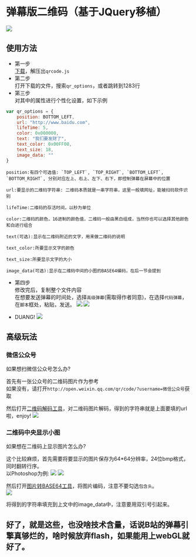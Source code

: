 弹幕版二维码（基于JQuery移植）
===
![](https://github.com/qq456cvb/DanmukuTools/blob/master/ref1.png)
## 使用方法
* 第一步<br>
[下载](https://github.com/qq456cvb/DanmukuTools/archive/master.zip)，解压出`qrcode.js`<br>
* 第二步<br>
打开下载的文件，搜索`qr_options`，或者跳转到1283行<br>
* 第三步<br>
对其中的属性进行个性化设置，如下示例<br>
```JavaScript
var qr_options = {
	position: BOTTOM_LEFT,
	url: "http://www.baidu.com",
	lifeTime: 5,
	color: 0x000000,
	text: "我们要发财了",
	text_color: 0x00FF00,
	text_size: 18,
	image_data: ""
}
```
	position:有四个可选值: `TOP_LEFT`, `TOP_RIGHT`, `BOTTOM_LEFT`, `BOTTOM_RIGHT`, 分别对应左上、右上、左下、右下，即控制弹幕在屏幕中的位置

	url:要显示的二维码字符串: 二维码本质就是一串字符串，这里一般填网址，能被扫码软件识别

	lifeTime:二维码的存活时间，以秒为单位

	color:二维码的颜色，16进制的颜色值，二维码一般由黑白组成，当然你也可以选择其他颜色和白进行组合

	text(可选):显示在二维码附近的文字，用来做二维码的说明

	text_color:所要显示文字的颜色

	text_size:所要显示文字的大小

	image_data(可选):显示在二维码中间的小图的BASE64编码，在后一节会提到

* 第四步<br>
修改完后，复制整个文件内容<br>
在想要发送弹幕的时间处，选择`高级弹幕`(需取得作者同意)，在选择`代码弹幕`，在`脚本`框处，粘贴，发送。
![](https://github.com/qq456cvb/DanmukuTools/blob/master/ref5.png)
![](https://github.com/qq456cvb/DanmukuTools/blob/master/ref6.png)

* DUANG!
![](https://github.com/qq456cvb/DanmukuTools/blob/master/ref2.png)

## 高级玩法
### 微信公众号
如果想扫微信公众号怎么办?

首先有一张公众号的二维码图片作为参考<br>
如果没有，请打开`http://open.weixin.qq.com/qr/code/?username=微信公众号`获取<br>

然后打开[二维码解码工具](http://tool.chinaz.com/qrcode)，对二维码图片解码，得到的字符串就是上面要填的url啦，enjoy!
![](https://github.com/qq456cvb/DanmukuTools/blob/master/ref4.png)

### 二维码中央显示小图
如果想在二维码上显示图片怎么办?

这个比较麻烦，首先需要将要显示的图片保存为64*64分辨率，24位bmp格式，同时翻转行序。<br>
以Photoshop为例:
![](https://github.com/qq456cvb/DanmukuTools/blob/master/ref7.png)
![](https://github.com/qq456cvb/DanmukuTools/blob/master/ref8.png)

然后打开[图片转BASE64工具](http://tool.css-js.com/base64.html)，将图片编码，注意不要勾选`包含头`。<br>
![](https://github.com/qq456cvb/DanmukuTools/blob/master/ref3.png)

将得到的字符串填充到上文中的image_data中，注意要用双引号引起来。

好了，就是这些，也没啥技术含量，话说B站的弹幕引擎真够烂的，啥时候放弃flash，如果能用上webGL就好了。
----------
